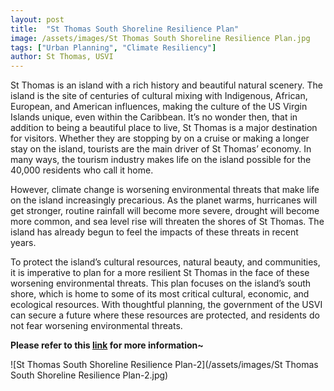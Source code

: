 ```yaml
---
layout: post
title:  "St Thomas South Shoreline Resilience Plan"
image: /assets/images/St Thomas South Shoreline Resilience Plan.jpg
tags: ["Urban Planning", "Climate Resiliency"]
author: St Thomas, USVI
---
```


St Thomas is an island with a rich history and beautiful natural scenery. The island is the site of centuries of cultural mixing with Indigenous, African, European, and American influences, making the culture of the US Virgin Islands unique, even within the Caribbean. It’s no wonder then, that in addition to being a beautiful place to live, St Thomas is a major destination for visitors. Whether they are stopping by on a cruise or making a longer stay on the island, tourists are the main driver of St Thomas’ economy. In many ways, the tourism industry makes life on the island possible for the 40,000 residents who call it home.

However, climate change is worsening environmental threats that make life on the island increasingly precarious. As the planet warms, hurricanes will get stronger, routine rainfall will become more severe, drought will become more common, and sea level rise will threaten the shores of St Thomas. The island has already begun to feel the impacts of these threats in recent years.

To protect the island’s cultural resources, natural beauty, and communities, it is imperative to plan for a more resilient St Thomas in the face of these worsening environmental threats. This plan focuses on the island’s south shore, which is home to some of its most critical cultural, economic, and ecological resources. With thoughtful planning, the government of the USVI can secure a future where these resources are protected, and residents do not fear worsening environmental threats.

**Please refer to this [link](https://www.design.upenn.edu/work/st-thomas-south-shoreline-resilience-plan) for more information~** 

![St Thomas South Shoreline Resilience Plan-2](/assets/images/St Thomas South Shoreline Resilience Plan-2.jpg)
